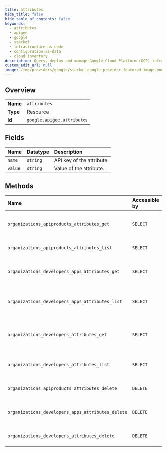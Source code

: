 ```yaml
---
title: attributes
hide_title: false
hide_table_of_contents: false
keywords:
  - attributes
  - apigee
  - google    
  - stackql
  - infrastructure-as-code
  - configuration-as-data
  - cloud inventory
description: Query, deploy and manage Google Cloud Platform (GCP) infrastructure and resources using SQL
custom_edit_url: null
image: /img/providers/google/stackql-google-provider-featured-image.png
---
```

  
    

## Overview
<table><tbody>
<tr><td><b>Name</b></td><td><code>attributes</code></td></tr>
<tr><td><b>Type</b></td><td>Resource</td></tr>
<tr><td><b>Id</b></td><td><code>google.apigee.attributes</code></td></tr>
</tbody></table>

## Fields
| Name | Datatype | Description |
|:-----|:---------|:------------|
| `name` | `string` | API key of the attribute. |
| `value` | `string` | Value of the attribute. |
## Methods
| Name | Accessible by | Required Params | Description |
|:-----|:--------------|:----------------|:------------|
| `organizations_apiproducts_attributes_get` | `SELECT` | `apiproductsId, attributesId, organizationsId` | Gets the value of an API product attribute. |
| `organizations_apiproducts_attributes_list` | `SELECT` | `apiproductsId, organizationsId` | Lists all API product attributes. |
| `organizations_developers_apps_attributes_get` | `SELECT` | `appsId, attributesId, developersId, organizationsId` | Returns a developer app attribute. |
| `organizations_developers_apps_attributes_list` | `SELECT` | `appsId, developersId, organizationsId` | Returns a list of all developer app attributes. |
| `organizations_developers_attributes_get` | `SELECT` | `attributesId, developersId, organizationsId` | Returns the value of the specified developer attribute. |
| `organizations_developers_attributes_list` | `SELECT` | `developersId, organizationsId` | Returns a list of all developer attributes. |
| `organizations_apiproducts_attributes_delete` | `DELETE` | `apiproductsId, attributesId, organizationsId` | Deletes an API product attribute. |
| `organizations_developers_apps_attributes_delete` | `DELETE` | `appsId, attributesId, developersId, organizationsId` | Deletes a developer app attribute. |
| `organizations_developers_attributes_delete` | `DELETE` | `attributesId, developersId, organizationsId` | Deletes a developer attribute. |
